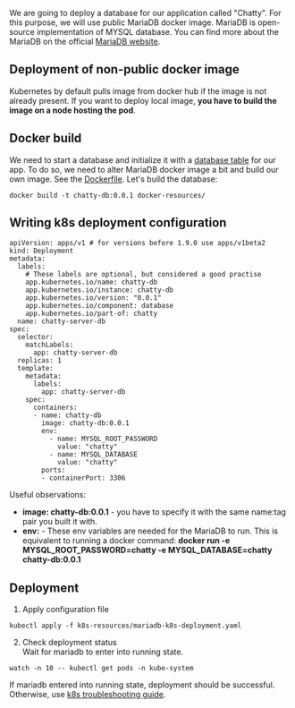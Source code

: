 We are going to deploy a database for our application called "Chatty". For this purpose, we will use public MariaDB docker image. MariaDB is open-source implementation of MYSQL database. You can find more about the MariaDB on the official [MariaDB website](https://mariadb.com/).

## Deployment of non-public docker image
Kubernetes by default pulls image from docker hub if the image is not already present. If you want to deploy local image, **you have to build the image on a node hosting the pod**.

## Docker build
We need to start a database and initialize it with a [database table](app-Deployment/mariadb/docker-resources/chatty.sql) for our app. To do so, we need to alter MariaDB docker image a bit and build our own image. See the [Dockerfile](app-Deployment/mariadb/docker-resources/Dockerfile). Let's build the database:  
```
docker build -t chatty-db:0.0.1 docker-resources/
```

## Writing k8s deployment configuration
```
apiVersion: apps/v1 # for versions before 1.9.0 use apps/v1beta2
kind: Deployment
metadata:
  labels:
    # These labels are optional, but considered a good practise
    app.kubernetes.io/name: chatty-db
    app.kubernetes.io/instance: chatty-db
    app.kubernetes.io/version: "0.0.1"
    app.kubernetes.io/component: database
    app.kubernetes.io/part-of: chatty
  name: chatty-server-db
spec:
  selector:
    matchLabels:
      app: chatty-server-db
  replicas: 1
  template:
    metadata:
      labels:
        app: chatty-server-db
    spec:
      containers:
      - name: chatty-db
        image: chatty-db:0.0.1
        env:
          - name: MYSQL_ROOT_PASSWORD
            value: "chatty"
          - name: MYSQL_DATABASE
            value: "chatty"
        ports:
        - containerPort: 3306
```
Useful observations:
* **image: chatty-db:0.0.1** - you have to specify it with the same name:tag pair you built it with.
* **env:** - These env variables are needed for the MariaDB to run. This is equivalent to running a docker command: **docker run -e MYSQL_ROOT_PASSWORD=chatty -e MYSQL_DATABASE=chatty chatty-db:0.0.1**

## Deployment
1. Apply configuration file  
```
kubectl apply -f k8s-resources/mariadb-k8s-deployment.yaml
```

2. Check deployment status  
Wait for mariadb to enter into running state.
```
watch -n 10 -- kubectl get pods -n kube-system
```

If mariadb entered into running state, deployment should be successful. Otherwise, use [k8s troubleshooting guide](kubernetes-guides/troubleshooting.md).
